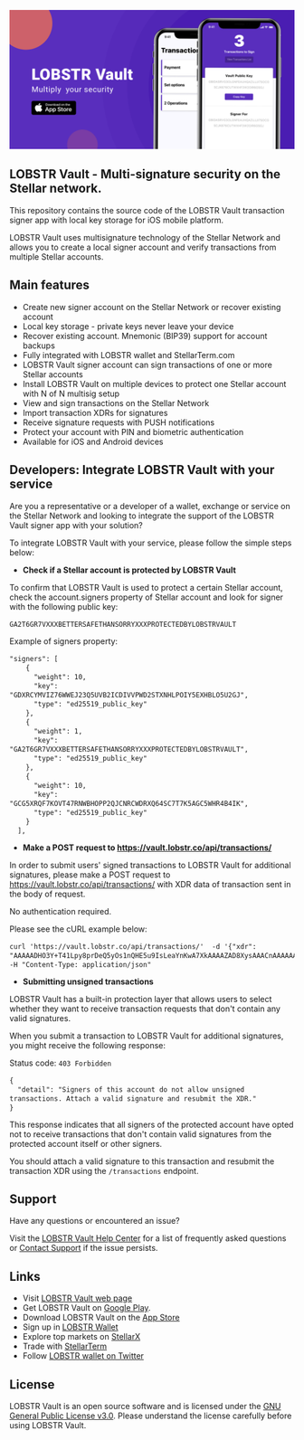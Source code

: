 [![LOBSTR-Vault](/images/top-logo.png)](https://itunes.apple.com/app/lobstr-vault/id1452248529)

## LOBSTR Vault - Multi-signature security on the Stellar network.

This repository contains the source code of the LOBSTR Vault transaction signer app with local key storage for iOS mobile platform. 

LOBSTR Vault uses multisignature technology of the Stellar Network and allows you to create a local signer account and verify transactions from multiple Stellar accounts.

## Main features

- Create new signer account on the Stellar Network or recover existing account
- Local key storage - private keys never leave your device
- Recover existing account. Mnemonic (BIP39) support for account backups
- Fully integrated with LOBSTR wallet and StellarTerm.com
- LOBSTR Vault signer account can sign transactions of one or more Stellar accounts
- Install LOBSTR Vault on multiple devices to protect one Stellar account with N of N multisig setup
- View and sign transactions on the Stellar Network
- Import transaction XDRs for signatures
- Receive signature requests with PUSH notifications
- Protect your account with PIN and biometric authentication
- Available for iOS and Android devices

## Developers: Integrate LOBSTR Vault with your service

Are you a representative or a developer of a wallet, exchange or service on the Stellar Network and looking to integrate the support of the LOBSTR Vault signer app with your solution?

To integrate LOBSTR Vault with your service, please follow the simple steps below:

- **Check if a Stellar account is protected by LOBSTR Vault**

To confirm that LOBSTR Vault is used to protect a certain Stellar account, check the account.signers property of Stellar account and look for signer with the following public key:

```
GA2T6GR7VXXXBETTERSAFETHANSORRYXXXPROTECTEDBYLOBSTRVAULT
```

Example of signers property:

```
"signers": [
    {
      "weight": 10,
      "key": "GDXRCYMVIZ76WWEJ23Q5UVB2ICDIVVPWD2STXNHLPOIY5EXHBLO5U2GJ",
      "type": "ed25519_public_key"
    },
    {
      "weight": 1,
      "key": "GA2T6GR7VXXXBETTERSAFETHANSORRYXXXPROTECTEDBYLOBSTRVAULT",
      "type": "ed25519_public_key"
    },
    {
      "weight": 10,
      "key": "GCG5XRQF7KOVT47RNWBHOPP2QJCNRCWDRXQ64SC7T7K5AGC5WHR4B4IK",
      "type": "ed25519_public_key"
    }
  ],
```

- **Make a POST request to https://vault.lobstr.co/api/transactions/**

In order to submit users' signed transactions to LOBSTR Vault for additional signatures, please make a POST request to https://vault.lobstr.co/api/transactions/ with XDR data of transaction sent in the body of request. 

No authentication required.

Please see the cURL example below:

```
curl 'https://vault.lobstr.co/api/transactions/'  -d '{"xdr": "AAAAADHO3Y+T41Lpy8prDeQ5yOs1nQHE5u9IsLeaYnKwA7XkAAAAZAD8XysAAACnAAAAAAAAAAAAAAABAAAAAAAAAAsAAAAAAAAAAQAAAAAAAAAA"}' -H "Content-Type: application/json"

```
- **Submitting unsigned transactions**

LOBSTR Vault has a built-in protection layer that allows users to select whether they want to receive transaction requests that don't contain any valid signatures.

When you submit a transaction to LOBSTR Vault for additional signatures, you might receive the following response:

Status code: `403 Forbidden`

```
{
  "detail": "Signers of this account do not allow unsigned transactions. Attach a valid signature and resubmit the XDR."
}
```

This response indicates that all signers of the protected account have opted not to receive transactions that don't contain valid signatures from the protected account itself or other signers. 

You should attach a valid signature to this transaction and resubmit the transaction XDR using the `/transactions` endpoint.

## Support

Have any questions or encountered an issue? 

Visit the [LOBSTR Vault Help Center](https://lobstr.zendesk.com/hc/en-us/categories/360001534333-LOBSTR-Vault) for a list of frequently asked questions or [Contact Support](https://lobstr.zendesk.com/hc/en-us/requests/new/) if the issue persists.

## Links

- Visit [LOBSTR Vault web page](https://lobstr.co/vault/)
- Get LOBSTR Vault on [Google Play](https://play.google.com/store/apps/details?id=com.lobstr.stellar.vault).
- Download LOBSTR Vault on the [App Store](https://itunes.apple.com/app/lobstr-vault/id1452248529)
- Sign up in [LOBSTR Wallet](https://lobstr.co/)
- Explore top markets on [StellarX](https://stellarx.com/)
- Trade with [StellarTerm](https://stellarterm.com/)
- Follow [LOBSTR wallet on Twitter](https://twitter.com/Lobstrco)

## License

LOBSTR Vault is an open source software and is licensed under the [GNU General Public License v3.0](/LICENSE). Please understand the license carefully before using LOBSTR Vault.
